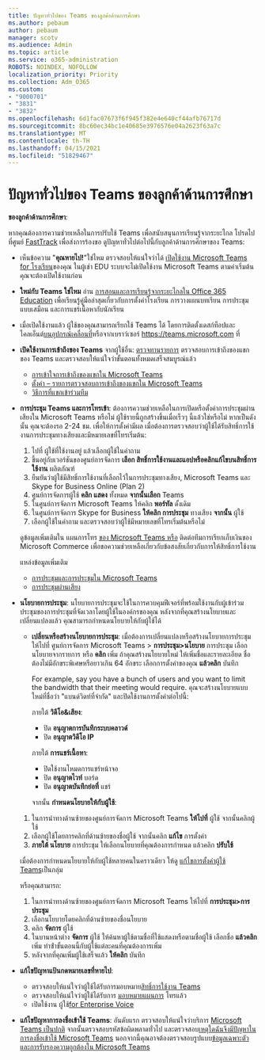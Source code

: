 ```yaml
---
title: ปัญหาทั่วไปของ Teams ของลูกค้าด้านการศึกษา
ms.author: pebaum
author: pebaum
manager: scotv
ms.audience: Admin
ms.topic: article
ms.service: o365-administration
ROBOTS: NOINDEX, NOFOLLOW
localization_priority: Priority
ms.collection: Adm_O365
ms.custom:
- "9000701"
- "3831"
- "3832"
ms.openlocfilehash: 6d1fac07673f6f945f382e4e640cf44afb76717d
ms.sourcegitcommit: 8bc60ec34bc1e40685e3976576e04a2623f63a7c
ms.translationtype: MT
ms.contentlocale: th-TH
ms.lasthandoff: 04/15/2021
ms.locfileid: "51829467"
---
```

# <a name="teams-common-issues-for-education-customers"></a>ปัญหาทั่วไปของ Teams ของลูกค้าด้านการศึกษา

**ของลูกค้าด้านการศึกษา**:

หากคุณต้องการความช่วยเหลือในการปรับใช้ Teams เพื่อสนับสนุนการเรียนรู้จากระยะไกล โปรดไปที่ศูนย์ [FastTrack](https://www.microsoft.com/fasttrack) เพื่อส่งการร้องขอ ดูปัญหาทั่วไปต่อไปนี้กับลูกค้าด้านการศึกษาของ Teams:

- เห็นข้อความ "**คุณหายไป!**"ใช่ไหม ตรวจสอบให้แน่ใจว่าได้ [เปิดใช้งาน Microsoft Teams for โรงเรียน](https://docs.microsoft.com/microsoft-365/education/intune-edu-trial/enable-microsoft-teams)ของคุณ ในผู้เช่า EDU ระบบจะไม่เปิดใช้งาน Microsoft Teams ตามค่าเริ่มต้น คุณจะต้องเปิดใช้งานก่อน

- **ใหม่กับ Teams ใช่ไหม** อ่าน [การสอนและการเรียนรู้จากระยะไกลใน Office 365 Education](https://support.office.com/article/remote-teaching-and-learning-in-office-365-education-f651ccae-7b65-478b-8366-51bb884025c4) เพื่อเรียนรู้คู่มือล่าสุดเกี่ยวกับการตั้งค่าโรงเรียน การวางแผนบทเรียน การประชุมแบบเสมือน และการแชร์เนื้อหากับนักเรียน

- เมื่อเปิดใช้งานแล้ว ผู้ใช้ของคุณสามารถเรียกใช้ Teams ได้ โดยการติดตั้งเดสก์ท็อปและไคลเอ็นต์[บนอุปกรณ์เคลื่อนที่](https://docs.microsoft.com/MicrosoftTeams/get-clients#mobile-clients)หรือจากเบราว์เซอร์[](https://docs.microsoft.com/MicrosoftTeams/get-clients#desktop-client) https://teams.microsoft.com ที่

- **เปิดใช้งานการเข้าถึงของ Teams** จากผู้ใช้อื่น: [ตรวจทานรายการ](https://docs.microsoft.com/microsoftteams/guest-access-checklist) ตรวจสอบการเข้าถึงของแขกของ Teams และตรวจสอบให้แน่ใจว่าขั้นตอนทั้งหมดเสร็จสมบูรณ์แล้ว
    - [การเข้าใจการเข้าถึงของแขกใน Microsoft Teams](https://docs.microsoft.com/microsoftteams/guest-access)
    - [ตั้งค่า – รายการตรวจสอบการเข้าถึงของแขกใน Microsoft Teams](https://docs.microsoft.com/microsoftteams/guest-access-checklist)
    - [วิธีการที่แขกเข้าร่วมทีม](https://docs.microsoft.com/microsoftteams/guest-joins)

- **การประชุม Teams และการโทรเข้า**: ต้องการความช่วยเหลือในการเปิดหรือตั้งค่าการประชุมผ่านเสียงใน Microsoft Teams หรือไม่ ผู้ใช้รายนี้ถูกสร้างขึ้นเมื่อเร็วๆ นี้แล้วใช่หรือไม่ หากเป็นดังนั้น คุณจะต้องรอ 2-24 ชม. เพื่อให้การตั้งค่ามีผล เมื่อต้องการตรวจสอบว่าผู้ใช้ได้รับสิทธิ์การใช้งานการประชุมทางเสียงและมีหมายเลขที่โทรเริ่มต้น:
    1. ไปที่ ผู้ใช้ที่ใช้งานอยู่ แล้วเลือกผู้ใช้ในคําถาม
    2. ขึ้นอยู่กับเวอร์ชันของศูนย์การจัดการ **เลือก สิทธิ์การใช้งานและแอป****หรือคลิก****แก้ไขบนสิทธิ์การใช้งาน** ผลิตภัณฑ์
    3. ยืนยันว่าผู้ใช้มีสิทธิ์การใช้งานที่เลือกไว้ในการประชุมทางเสียง, Microsoft Teams และ Skype for Business Online (Plan 2)
    4. ศูนย์การจัดการผู้ใช้ **คลิก แสดง** ทั้งหมด **จากนั้นเลือก** Teams
    5. ในศูนย์การจัดการ Microsoft Teams ให้คลิก **พอร์ทัล** ดั้งเดิม
    6. ในศูนย์การจัดการ Skype for Business **ให้คลิก การประชุม** ทางเสียง **จากนั้น** ผู้ใช้
    7. เลือกผู้ใช้ในคําถาม และตรวจสอบว่าผู้ใช้มีหมายเลขที่โทรเริ่มต้นหรือไม่

    ดูข้อมูลเพิ่มเติมใน แผนการโทร [ของ Microsoft Teams หรือ](https://docs.microsoft.com/microsoftteams/calling-plans-for-office-365) ติดต่อทีมการเรียกเก็บเงินของ Microsoft Commerce เพื่อขอความช่วยเหลือเกี่ยวกับข้อสงสัยเกี่ยวกับการให้สิทธิ์การใช้งาน

    แหล่งข้อมูลเพิ่มเติม

    - [การประชุมและการประชุมใน Microsoft Teams](https://docs.microsoft.com/microsoftteams/deploy-meetings-microsoft-teams-landing-page)
    - [การประชุมผ่านเสียง](https://docs.microsoft.com/microsoftteams/audio-conferencing-in-office-365)

- **นโยบายการประชุม**: นโยบายการประชุมจะใช้ในการควบคุมฟีเจอร์ที่พร้อมใช้งานกับผู้เข้าร่วมประชุมของการประชุมที่จัดเวลาโดยผู้ใช้ในองค์กรของคุณ หลังจากที่คุณสร้างนโยบายและเปลี่ยนแปลงแล้ว คุณสามารถกําหนดนโยบายให้กับผู้ใช้ได้

    - **เปลี่ยนหรือสร้างนโยบายการประชุม**: เมื่อต้องการเปลี่ยนแปลงหรือสร้างนโยบายการประชุม ให้ไปที่ ศูนย์การจัดการ Microsoft Teams > **การประชุม>นโยบาย** การประชุม เลือกนโยบายจากรายการ หรือ **คลิก** เพิ่ม ถ้าคุณสร้างนโยบายใหม่ ให้เพิ่มชื่อและรายละเอียด ชื่อต้องไม่มีอักขระพิเศษหรือยาวเกิน 64 อักขระ เลือกการตั้งค่าของคุณ **แล้วคลิก** บันทึก 
    
        For example, say you have a bunch of users and you want to limit the bandwidth that their meeting would require. คุณจะสร้างนโยบายแบบใหม่ที่ชื่อว่า "แบนด์วิดท์ที่จํากัด" และปิดใช้งานการตั้งค่าต่อไปนี้:

        ภายใต้ **วิดีโอ&เสียง**:
        - ปิด **อนุญาตการบันทึกระบบคลาวด์**
        - ปิด **อนุญาตวิดีโอ IP**

        ภายใต้ **การแชร์เนื้อหา**:

        - ปิดใช้งานโหมดการแชร์หน้าจอ
        - ปิด **อนุญาตไวท์** บอร์ด
        - ปิด **อนุญาตบันทึกย่อที่** แชร์

        จากนั้น **กําหนดนโยบายให้กับผู้ใช้**:

    1. ในการนําทางด้านซ้ายของศูนย์การจัดการ Microsoft Teams **ให้ไปที่** ผู้ใช้ จากนั้นคลิกผู้ใช้
    2. เลือกผู้ใช้โดยการคลิกที่ด้านซ้ายของชื่อผู้ใช้ จากนั้นคลิก **แก้ไข** การตั้งค่า
    3. **ภายใต้ นโยบาย** การประชุม ให้เลือกนโยบายที่คุณต้องการกําหนด แล้วคลิก **ปรับใช้**

    เมื่อต้องการกําหนดนโยบายให้กับผู้ใช้หลายคนในคราวเดียว ให้ดู [แก้ไขการตั้งค่าผู้ใช้ Teams](https://docs.microsoft.com/microsoftteams/edit-user-settings-in-bulk)เป็นกลุ่ม

    หรือคุณสามารถ:
    1. ในการนําทางด้านซ้ายของศูนย์การจัดการ Microsoft Teams ให้ไปที่ **การประชุม>การประชุม**
    2. เลือกนโยบายโดยคลิกที่ด้านซ้ายของชื่อนโยบาย
    3. คลิก **จัดการ** ผู้ใช้
    4. ในบานหน้าต่าง **จัดการ** ผู้ใช้ ให้ค้นหาผู้ใช้ตามชื่อที่ใช้แสดงหรือตามชื่อผู้ใช้ เลือกชื่อ **แล้วคลิก** เพิ่ม ทําซ้ําขั้นตอนนี้กับผู้ใช้แต่ละคนที่คุณต้องการเพิ่ม
    5. หลังจากที่คุณเพิ่มผู้ใช้เสร็จแล้ว **ให้คลิก** บันทึก

- **แก้ไขปัญหาแป้นกดหมายเลขที่หายไป**:
    - ตรวจสอบให้แน่ใจว่าผู้ใช้ได้รับการมอบหมาย[สิทธิ์การใช้งาน Teams](https://docs.microsoft.com/MicrosoftTeams/assign-teams-licenses)
    - ตรวจสอบให้แน่ใจว่าผู้ใช้ได้รับการ [มอบหมายแผนการ](https://docs.microsoft.com/MicrosoftTeams/calling-plan-landing-page) โทรแล้ว
    - เปิดใช้งาน ผู้ใช้[for Enterprise Voice](https://docs.microsoft.com/skypeforbusiness/skype-for-business-hybrid-solutions/plan-your-phone-system-cloud-pbx-solution/enable-users-for-enterprise-voice-online-and-phone-system-voicemail#to-enable-your-users-for-phone-system-in-office-365-voice-and-voicemail)

- **แก้ไขปัญหาการลงชื่อเข้าใช้ Teams**: อันดับแรก ตรวจสอบให้แน่ใจว่าบริการ [Microsoft Teams เป็นปกติ](https://admin.microsoft.com/Adminportal/Home?source=applauncher#/servicehealth) จากนั้นตรวจสอบรหัสข้อผิดพลาดทั่วไป และตรวจสอบ[เหตุใดฉันจึงมีปัญหาในการลงชื่อเข้าใช้ Microsoft Teams](https://support.office.com/article/a02f683b-61a3-4008-9447-ee60c5593b0f) นอกจากนี้คุณอาจต้องตรวจสอบรูปแบบ[ข้อมูลเฉพาะตัวและการรับรองความถูกต้องใน Microsoft Teams](https://docs.microsoft.com/MicrosoftTeams/identify-models-authentication)
